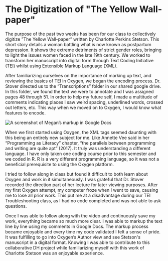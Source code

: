 # The Digitization of "The Yellow Wall-paper"

The purpose of the past two weeks has been for our class to collectively digitize ”The Yellow Wall-paper” written by Charlotte Perkins Stetson. This short story details a woman battling what is now known as postpartum depression. It shows the extreme detriments of strict gender roles, bringing to light the issues women faced in the late 19th century. We worked to transform her manuscript into digital form through Text Coding Initiative (TEI) whilst using Extensible Markup Language (XML).  

After familiarizing ourselves on the importance of marking up text, and reviewing the basics of TEI in Oxygen, we began the encoding process. Dr. Stover directed us to the “Transcriptions” folder in our shared google drive. In this folder, we found the text we were to annotate and I was assigned pages 48 through 51. In order to help my future self, I made a multitude of comments indicating places I saw weird spacing, underlined words, crossed out letters, etc.  This way when we moved on to Oxygen, I would know what features to encode. 

![A screenshot of Megan’s markup in Google Docs](https://meganednie.github.io/English-350/images/googlemarkup.png)
 
When we first started using Oxygen, the XML tags seemed daunting with this being an entirely new subject for me. Like Annette Vee said in her “Programming as Literacy” chapter, “the parallels between programming and writing are quite apt” (2017). It truly was understanding a different language. I have only taken one coding course prior to this semester and we coded in R. R is a very different programming language, so it was not a beneficial prerequisite to using the Oxygen platform. 

I tried to follow along in class but found it difficult to both learn about Oxygen and work in it simultaneously. I was grateful that Dr. Stover recorded the direction part of her lecture for later viewing purposes. After my first Oxygen attempt, my computer froze when I went to save, causing me to lose all prior work. This put me at a disadvantage during our TEI Troubleshooting class, as I had no code completed and was not able to ask questions.

Once I was able to follow along with the video and continuously save my work, everything became so much more clear. I was able to markup the text line by line using my comments in Google Docs. The markup process became enjoyable and every time my code validated I felt a sense of pride. It was fulfilling to go into Oxygen’s Author view and see Stetson's manuscript in a digital format. Knowing I was able to contribute to this collaborative DH project while familiarizing myself with this work of Charlotte Stetson was an enjoyable experience.

